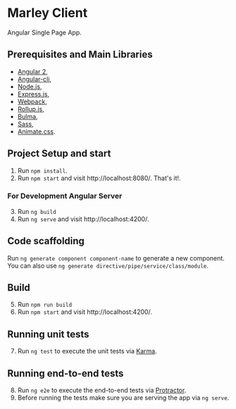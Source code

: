 # Marley Client

Angular Single Page App.

## Prerequisites and Main Libraries

* [Angular 2](https://angular.io/),
* [Angular-cli](https://github.com/angular/angular-cli),
* [Node.js](https://nodejs.org/en/),
* [Express.js](http://expressjs.com),
* [Webpack](https://webpack.js.org/),
* [Rollup.js](https://rollupjs.org/),
* [Bulma](http://bulma.io/),
* [Sass](http://sass-lang.com/),
* [Animate.css](https://github.com/daneden/animate.css).

## Project Setup and start

1. Run `npm install`.
2. Run `npm start` and visit http://localhost:8080/. That's it!.

### For Development Angular Server

3. Run `ng build`
4. Run `ng serve` and visit http://localhost:4200/.

## Code scaffolding

Run `ng generate component component-name` to generate a new component. You can also use `ng generate directive/pipe/service/class/module`.

## Build

5. Run `npm run build`
6. Run `npm start` and visit http://localhost:4200/.

## Running unit tests

7. Run `ng test` to execute the unit tests via [Karma](https://karma-runner.github.io).

## Running end-to-end tests

8. Run `ng e2e` to execute the end-to-end tests via [Protractor](http://www.protractortest.org/).
9. Before running the tests make sure you are serving the app via `ng serve`.
